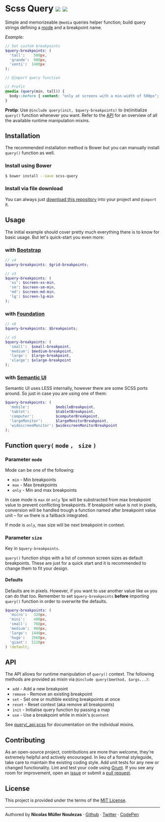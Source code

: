 # Scss Query [![](https://travis-ci.org/nicolasmn/scss-mediaquery.svg)](https://travis-ci.org/nicolasmn/scss-mediaquery)  [![](https://david-dm.org/nicolasmn/scss-mediaquery/dev-status.svg)](https://david-dm.org/nicolasmn/scss-mediaquery#info=devDependencies)

Simple and memorizeable `@media` queries helper function; build query strings defining a [mode](#parameter-mode) and a breakpoint name.

_Example:_
```scss
// Set custom breakpoints
$query-breakpoints: (
  'tall':    500px,
  'grande':  900px,
  'venti':  1400px
);

// @import query function

// Profit
@media (query(min, tall)) {
  body::before { content: "only at screens with a min-width of 500px"; }
}
```

**Protip**: Use `@include query(init, $query-breakpoints)` to (re)initialize `query()` function whenever you want. Refer to the [API](#api) for an overview of all the available runtime manipulation mixins.


## Installation

The recommended installation method is Bower but you can manually install `query()` function as well.

### Install using Bower
```bash
$ bower install --save scss-query
```

### Install via file download
You can always just [download this repository](https://github.com/nicolasmn/scss-mediaquery/archive/master.zip) into your project and `@import` it.


## Usage

The initial example should cover pretty much everything there is to know for basic usage. But let's quick-start you even more:

### with [Bootstrap](http://getbootstrap.com/)
```scss
// v4
$query-breakpoints: $grid-breakpoints;

// v3
$query-breakpoints: (
  'xs': $screen-xs-min,
  'sm': $screen-sm-min,
  'md': $screen-md-min,
  'lg': $screen-lg-min
);
```

### with [Foundation](http://foundation.zurb.com/)
```scss
// v6
$query-breakpoints: $breakpoints;

// v5
$query-breakpoints: (
  'small':  $small-breakpoint,
  'medium': $medium-breakpoint,
  'large':  $large-breakpoint,
  'xlarge': $xlarge-breakpoint
);
```

### with [Semantic UI](http://semantic-ui.com/)
Semantic UI uses LESS internally, however there are some SCSS ports around. So just in case you are using one of them:
```scss
$query-breakpoints: (
  'mobile':            $mobileBreakpoint,
  'tablet':            $tabletBreakpoint,
  'computer':          $computerBreakpoint,
  'largeMonitor':      $largeMonitorBreakpoint,
  'widescreenMonitor': $widescreenMonitorBreakpoint
);
```


## Function `query(` `mode` `, ` `size` `)`

### Parameter `mode`

Mode can be one of the following:

- `min` - Min breakpoints
- `max` - Max breakpoints
- `only` - Min and max breakpoints

In case mode is `max` or `only` 1px will be substracted from max breakpoint value to prevent conflicting breakpoints. If breakpoint value is not in pixels, conversion will be handled trough a function named after breakpoint value unit – for `em` there is a fallback integrated.

If mode is `only`, max size will be next breakpoint in context.

### Parameter `size`

Key in `$query-breakpoints`.

`query()` function ships with a list of common screen sizes as default breakpoints. These are just for a quick start and it is recommended to change them to fit your design.

#### Defaults
Defaults are in pixels. However, if you want to use another value like `em` you can do that too. Remember to set `$query-breakpoints` **before** importing `query()` function in order to overwrite the defaults.

```scss
$query-breakpoints: (
  'micro':   320px,
  'mini':    480px,
  'small':   768px,
  'medium':  960px,
  'large':  1440px,
  'huge':   2560px,
  'giant':  5120px
) !default;
```


## API

The API allows for runtime manipulation of `query()` context. The following methods are provided as mixin via `@include query($method, $args...)`:

- `add` - Add a new breakpoint
- `remove` - Remove an existing breakpoint
- `set` - Set one or multible existing breakpoints at once
- `reset` - Reset context (aka remove all breakpoints)
- `init` - Initialise query function by passing a map
- `use` - Use a breakpoint while in mixin's `@content`

See [query/_api.scss](query/_api.scss) for documentation on the individual mixins.


## Contributing

As an open-source project, contributions are more than welcome, they're extremely helpful and actively encouraged. In lieu of a formal styleguide, take care to maintain the existing coding style. Add unit tests for any new or changed functionality. Lint and test your code using [Grunt](http://gruntjs.com/). If you see any room for improvement, open an [issue](https://github.com/nicolasmn/scss-query/issues) or submit a [pull request](https://github.com/nicolasmn/scss-query/pulls).


## License

This project is provided under the terms of the [MIT License](LICENSE).


---

Authored by **Nicolas Müller Noulezas** · [Github](https://github.com/nicolasmn) · [Twitter](https://twitter.com/nicolasmn) · [CodePen](https://codepen.io/nicolasmn)

